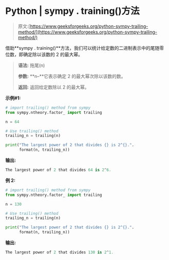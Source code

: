 # Python | sympy . training()方法

> 原文:[https://www.geeksforgeeks.org/python-sympy-trailing-method/](https://www.geeksforgeeks.org/python-sympy-trailing-method/)

借助**sympy . training()**方法，我们可以统计给定数的二进制表示中的尾随零位数，即确定除以该数的 2 的最大幂。

> **语法:**
> 拖尾(n)
> 
> **参数:**
> **n–**它表示确定 2 的最大幂次除以该数的数。
> 
> **返回:**
> 返回给定数除以 2 的最大幂。

**示例#1:**

```py
# import trailing() method from sympy
from sympy.ntheory.factor_ import trailing

n = 64

# Use trailing() method 
trailing_n = trailing(n) 

print("The largest power of 2 that divides {} is 2^{}.".
      format(n, trailing_n))
```

**输出:**

```py
The largest power of 2 that divides 64 is 2^6.

```

**例 2:**

```py
# import trailing() method from sympy
from sympy.ntheory.factor_ import trailing

n = 130

# Use trailing() method 
trailing_n = trailing(n) 

print("The largest power of 2 that divides {} is 2^{}.".
      format(n, trailing_n))
```

**输出:**

```py
The largest power of 2 that divides 130 is 2^1.

```